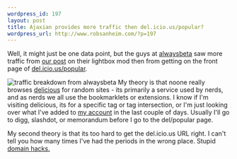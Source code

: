 ```yaml
--- 
wordpress_id: 197
layout: post
title: Ajaxian provides more traffic then del.icio.us/popular?
wordpress_url: http://www.robsanheim.com/?p=197
---
```

Well, it might just be one data point, but the guys at <a href="http://alwaysbeta.com">alwaysbeta</a> saw more traffic from <a href="http://ajaxian.com/archives/lightboxjs-with-moofx">our post</a> on their lightbox mod then from getting on the front page of <a href="http://del.icio.us/popular">del.icio.us/popular</a>.  

<img class="right" src='/wp-content/deliciouspopularpiechart.jpg' alt='traffic breakdown from alwaysbeta' />
My theory is that noone really browses <a href="http://del.icio.us/">delicious</a> for random sites - its primarily a service used by nerds, and as nerds we all use the bookmarklets or extensions.  I know if I'm visiting delicious, its for a specific tag or tag intersection, or I'm just looking over what I've added to <a href="del.icio.us/rsanheim">my account</a> in the last couple of days.  Usually I'll go to digg, slashdot, or memorandum before I go to the del/popular page.

My second theory is that its too hard to get the del.icio.us URL right.  I can't tell you how many times I've had the periods in the wrong place.  Stupid <a href="http://en.wikipedia.org/wiki/Domain_hack">domain hacks.</a>
